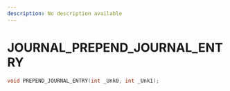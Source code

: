 ```yaml
---
description: No description available 
---
```


# JOURNAL\_PREPEND_JOURNAL_ENTRY

```cpp
void PREPEND_JOURNAL_ENTRY(int _Unk0, int _Unk1);
```